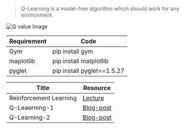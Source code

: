> Q-Learning is a model-free algorithm which should work for any environment.

![Q value Image](https://pythonprogramming.net/static/images/reinforcement-learning/new-q-value-formula.png)

| Requirement | Code |
|-------------|------|
| Gym | pip install gym |
|  maplotlib | pip install matplotlib |
| pyglet | pip install pyglet==1.5.27|


| Title | Resource |
|-------|----------|
|Reinforcement Learning | [Lecture](https://www.youtube.com/playlist?list=PLQVvvaa0QuDezJFIOU5wDdfy4e9vdnx-7)|
|Q-Leaerning-1|[Blog-post](https://pythonprogramming.net/q-learning-reinforcement-learning-python-tutorial/)|
|Q-Learning-2|[Blog-post](https://pythonprogramming.net/q-learning-algorithm-reinforcement-learning-python-tutorial/)|